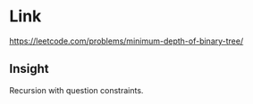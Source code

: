 # Link

https://leetcode.com/problems/minimum-depth-of-binary-tree/

## Insight

Recursion with question constraints.